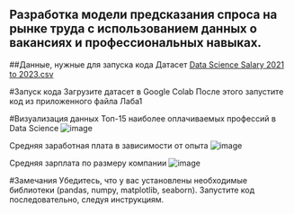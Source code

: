 ## Разработка модели предсказания спроса на рынке труда с использованием данных о вакансиях и профессиональных навыках.

##Данные, нужные для запуска кода
Датасет [Data Science Salary 2021 to 2023.csv](https://github.com/Ludestor/Laba1/files/14027823/Data.Science.Salary.2021.to.2023.csv)

#Запуск кода
Загрузите датасет в Google Colab
После этого запустите код из приложенного файла Лаба1

#Визуализация данных
Топ-15 наиболее оплачиваемых профессий в Data Science
![image](https://github.com/Ludestor/Laba1/assets/119999440/84f99896-e720-49b7-82f5-5c10041772ee)

Средняя заработная плата в зависимости от опыта
![image](https://github.com/Ludestor/Laba1/assets/119999440/0e049145-a2ae-447e-9836-69cf752b1d60)

Средняя зарплата по размеру компании
![image](https://github.com/Ludestor/Laba1/assets/119999440/142fc607-e881-443a-9ef3-0c54535acd35)

#Замечания
Убедитесь, что у вас установлены необходимые библиотеки (pandas, numpy, matplotlib, seaborn).
Запустите код последовательно, следуя инструкциям.
